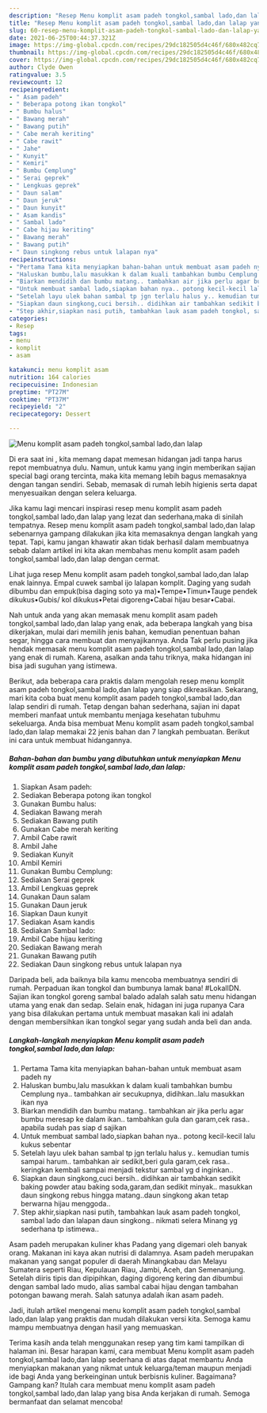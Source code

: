```yaml
---
description: "Resep Menu komplit asam padeh tongkol,sambal lado,dan lalap yang enak dan Mudah Dibuat"
title: "Resep Menu komplit asam padeh tongkol,sambal lado,dan lalap yang enak dan Mudah Dibuat"
slug: 60-resep-menu-komplit-asam-padeh-tongkol-sambal-lado-dan-lalap-yang-enak-dan-mudah-dibuat
date: 2021-06-25T00:44:37.321Z
image: https://img-global.cpcdn.com/recipes/29dc182505d4c46f/680x482cq70/menu-komplit-asam-padeh-tongkolsambal-ladodan-lalap-foto-resep-utama.jpg
thumbnail: https://img-global.cpcdn.com/recipes/29dc182505d4c46f/680x482cq70/menu-komplit-asam-padeh-tongkolsambal-ladodan-lalap-foto-resep-utama.jpg
cover: https://img-global.cpcdn.com/recipes/29dc182505d4c46f/680x482cq70/menu-komplit-asam-padeh-tongkolsambal-ladodan-lalap-foto-resep-utama.jpg
author: Clyde Owen
ratingvalue: 3.5
reviewcount: 12
recipeingredient:
- " Asam padeh"
- " Beberapa potong ikan tongkol"
- " Bumbu halus"
- " Bawang merah"
- " Bawang putih"
- " Cabe merah keriting"
- " Cabe rawit"
- " Jahe"
- " Kunyit"
- " Kemiri"
- " Bumbu Cemplung"
- " Serai geprek"
- " Lengkuas geprek"
- " Daun salam"
- " Daun jeruk"
- " Daun kunyit"
- " Asam kandis"
- " Sambal lado"
- " Cabe hijau keriting"
- " Bawang merah"
- " Bawang putih"
- " Daun singkong rebus untuk lalapan nya"
recipeinstructions:
- "Pertama Tama kita menyiapkan bahan-bahan untuk membuat asam padeh ny"
- "Haluskan bumbu,lalu masukkan k dalam kuali tambahkan bumbu Cemplung nya.. tambahkan air secukupnya, didihkan..lalu masukkan ikan nya"
- "Biarkan mendidih dan bumbu matang.. tambahkan air jika perlu agar bumbu meresap ke dalam ikan.. tambahkan gula dan garam,cek rasa.. apabila sudah pas siap d sajikan"
- "Untuk membuat sambal lado,siapkan bahan nya.. potong kecil-kecil lalu kukus sebentar"
- "Setelah layu ulek bahan sambal tp jgn terlalu halus y.. kemudian tumis sampai harum.. tambahkan air sedikit,beri gula garam,cek rasa.. keringkan kembali sampai menjadi tekstur sambal yg d inginkan.."
- "Siapkan daun singkong,cuci bersih.. didihkan air tambahkan sedikit baking powder atau baking soda,garam,dan sedikit minyak.. masukkan daun singkong rebus hingga matang..daun singkong akan tetap berwarna hijau menggoda.."
- "Step akhir,siapkan nasi putih, tambahkan lauk asam padeh tongkol, sambal lado dan lalapan daun singkong.. nikmati selera Minang yg sederhana tp istimewa.."
categories:
- Resep
tags:
- menu
- komplit
- asam

katakunci: menu komplit asam 
nutrition: 164 calories
recipecuisine: Indonesian
preptime: "PT27M"
cooktime: "PT37M"
recipeyield: "2"
recipecategory: Dessert

---
```



![Menu komplit asam padeh tongkol,sambal lado,dan lalap](https://img-global.cpcdn.com/recipes/29dc182505d4c46f/680x482cq70/menu-komplit-asam-padeh-tongkolsambal-ladodan-lalap-foto-resep-utama.jpg)

Di era  saat ini , kita memang dapat memesan hidangan jadi tanpa harus repot membuatnya dulu. Namun, untuk kamu yang ingin memberikan sajian special bagi orang tercinta, maka kita memang lebih bagus memasaknya dengan tangan sendiri. Sebab, memasak di rumah lebih higienis serta dapat menyesuaikan dengan selera keluarga.

Jika kamu lagi mencari inspirasi resep menu komplit asam padeh tongkol,sambal lado,dan lalap yang lezat dan sederhana,maka di sinilah tempatnya. Resep menu komplit asam padeh tongkol,sambal lado,dan lalap  sebenarnya gampang dilakukan jika kita memasaknya dengan langkah yang tepat. Tapi, kamu jangan khawatir akan tidak berhasil dalam membuatnya 
sebab dalam artikel ini kita akan membahas menu komplit asam padeh tongkol,sambal lado,dan lalap dengan cermat.  

Lihat juga resep Menu komplit asam padeh tongkol,sambal lado,dan lalap enak lainnya. Empal cuwek sambal ijo lalapan komplit. Daging yang sudah dibumbu dan empuk(bisa daging soto ya ma)•Tempe•Timun•Tauge pendek dikukus•Gubis/ kol dikukus•Petai digoreng•Cabai hijau besar•Cabai.

Nah untuk anda yang akan memasak menu komplit asam padeh tongkol,sambal lado,dan lalap yang enak, ada beberapa langkah yang bisa dikerjakan, mulai dari memilih jenis bahan, kemudian penentuan bahan segar, hingga cara membuat dan menyajikannya. Anda Tak perlu pusing jika hendak memasak menu komplit asam padeh tongkol,sambal lado,dan lalap yang enak di rumah. Karena, asalkan anda  tahu triknya, maka hidangan ini bisa jadi suguhan yang istimewa.

Berikut, ada beberapa cara praktis  dalam mengolah resep menu komplit asam padeh tongkol,sambal lado,dan lalap yang siap dikreasikan. Sekarang, mari kita coba buat menu komplit asam padeh tongkol,sambal lado,dan lalap sendiri di rumah. Tetap dengan bahan sederhana, sajian ini dapat memberi manfaat untuk membantu menjaga kesehatan tubuhmu sekeluarga. Anda bisa membuat Menu komplit asam padeh tongkol,sambal lado,dan lalap memakai 22 jenis bahan dan 7 langkah pembuatan. Berikut ini cara untuk membuat hidangannya.

<!--inarticleads1-->

##### Bahan-bahan dan bumbu yang dibutuhkan untuk menyiapkan Menu komplit asam padeh tongkol,sambal lado,dan lalap:

1. Siapkan  Asam padeh:
1. Sediakan  Beberapa potong ikan tongkol
1. Gunakan  Bumbu halus:
1. Sediakan  Bawang merah
1. Sediakan  Bawang putih
1. Gunakan  Cabe merah keriting
1. Ambil  Cabe rawit
1. Ambil  Jahe
1. Sediakan  Kunyit
1. Ambil  Kemiri
1. Gunakan  Bumbu Cemplung:
1. Sediakan  Serai geprek
1. Ambil  Lengkuas geprek
1. Gunakan  Daun salam
1. Gunakan  Daun jeruk
1. Siapkan  Daun kunyit
1. Sediakan  Asam kandis
1. Sediakan  Sambal lado:
1. Ambil  Cabe hijau keriting
1. Sediakan  Bawang merah
1. Gunakan  Bawang putih
1. Sediakan  Daun singkong rebus untuk lalapan nya


Daripada beli, ada baiknya bila kamu mencoba membuatnya sendiri di rumah. Perpaduan ikan tongkol dan bumbunya lamak bana! #LokalIDN. Sajian ikan tongkol goreng sambal balado adalah salah satu menu hidangan utama yang enak dan sedap. Selain enak, hidagan ini juga rupanya Cara yang bisa dilakukan pertama untuk membuat masakan kali ini adalah dengan membersihkan ikan tongkol segar yang sudah anda beli dan anda. 

<!--inarticleads2-->

##### Langkah-langkah menyiapkan Menu komplit asam padeh tongkol,sambal lado,dan lalap:

1. Pertama Tama kita menyiapkan bahan-bahan untuk membuat asam padeh ny
1. Haluskan bumbu,lalu masukkan k dalam kuali tambahkan bumbu Cemplung nya.. tambahkan air secukupnya, didihkan..lalu masukkan ikan nya
1. Biarkan mendidih dan bumbu matang.. tambahkan air jika perlu agar bumbu meresap ke dalam ikan.. tambahkan gula dan garam,cek rasa.. apabila sudah pas siap d sajikan
1. Untuk membuat sambal lado,siapkan bahan nya.. potong kecil-kecil lalu kukus sebentar
1. Setelah layu ulek bahan sambal tp jgn terlalu halus y.. kemudian tumis sampai harum.. tambahkan air sedikit,beri gula garam,cek rasa.. keringkan kembali sampai menjadi tekstur sambal yg d inginkan..
1. Siapkan daun singkong,cuci bersih.. didihkan air tambahkan sedikit baking powder atau baking soda,garam,dan sedikit minyak.. masukkan daun singkong rebus hingga matang..daun singkong akan tetap berwarna hijau menggoda..
1. Step akhir,siapkan nasi putih, tambahkan lauk asam padeh tongkol, sambal lado dan lalapan daun singkong.. nikmati selera Minang yg sederhana tp istimewa..


Asam padeh merupakan kuliner khas Padang yang digemari oleh banyak orang. Makanan ini kaya akan nutrisi di dalamnya. Asam padeh merupakan makanan yang sangat populer di daerah Minangkabau dan Melayu Sumatera seperti Riau, Kepulauan Riau, Jambi, Aceh, dan Semenanjung. Setelah diiris tipis dan dipipihkan, daging digoreng kering dan dibumbui dengan sambal lado mudo, alias sambal cabai hijau dengan tambahan potongan bawang merah. Salah satunya adalah ikan asam padeh. 

Jadi, itulah artikel mengenai  menu komplit asam padeh tongkol,sambal lado,dan lalap  yang praktis dan mudah dilakukan versi kita. Semoga kamu mampu membuatnya dengan hasil yang memuaskan. 

Terima kasih anda telah menggunakan resep yang tim kami tampilkan di halaman ini. Besar harapan kami, cara membuat  Menu komplit asam padeh tongkol,sambal lado,dan lalap sederhana di atas dapat membantu Anda menyiapkan makanan yang nikmat untuk keluarga/teman maupun menjadi ide bagi Anda yang berkeinginan untuk berbisnis kuliner. Bagaimana? Gampang kan? Itulah cara membuat menu komplit asam padeh tongkol,sambal lado,dan lalap yang bisa Anda kerjakan di rumah. Semoga bermanfaat dan selamat mencoba!

